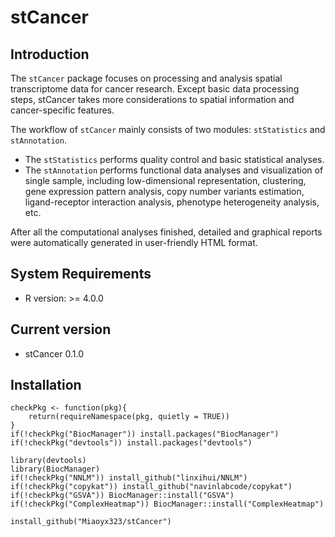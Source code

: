 # stCancer

## Introduction

The `stCancer` package focuses on processing and analysis spatial transcriptome data for cancer research. Except basic data processing steps, stCancer takes more considerations to spatial information and cancer-specific features.

The workflow of `stCancer` mainly consists of two modules: `stStatistics` and `stAnnotation`.
* The `stStatistics` performs quality control and basic statistical analyses.
* The `stAnnotation` performs functional data analyses and visualization of single sample, including low-dimensional representation, clustering, gene expression pattern analysis, copy number variants estimation, ligand-receptor interaction analysis, phenotype heterogeneity analysis, etc.

After all the computational analyses finished, detailed and graphical reports were automatically generated in user-friendly HTML format.

## System Requirements
* R version: >= 4.0.0

## Current version
* stCancer 0.1.0

## Installation

```
checkPkg <- function(pkg){
    return(requireNamespace(pkg, quietly = TRUE))
}
if(!checkPkg("BiocManager")) install.packages("BiocManager")
if(!checkPkg("devtools")) install.packages("devtools")

library(devtools)
library(BiocManager)
if(!checkPkg("NNLM")) install_github("linxihui/NNLM")
if(!checkPkg("copykat")) install_github("navinlabcode/copykat")
if(!checkPkg("GSVA")) BiocManager::install("GSVA")
if(!checkPkg("ComplexHeatmap")) BiocManager::install("ComplexHeatmap")

install_github("Miaoyx323/stCancer")
```
